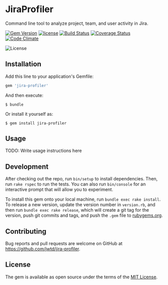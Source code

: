 

# JiraProfiler

Command line tool to analyze project, team, and user activity in Jira.

[![Gem Version](https://badge.fury.io/rb/sinderella.png)](http://badge.fury.io/rb/jira-profiler) [![license](https://img.shields.io/github/license/mashape/apistatus.svg?maxAge=2592000)]()
[![Build Status](https://travis-ci.org/jwtd/jira-profiler.svg?branch=master)](https://travis-ci.org/jwtd/jira-profiler) [![Coverage Status](https://coveralls.io/repos/github/jwtd/jira-profiler/badge.svg?branch=master)](https://coveralls.io/github/jwtd/jira-profiler?branch=master) [![Code Climate](https://codeclimate.com/github/jwtd/jira-profiler/badges/gpa.svg)](https://codeclimate.com/github/jwtd/jira-profiler)

<img src="http://img.shields.io/badge/license-MIT-yellowgreen.svg" alt="License" data-pin-nopin="true">


## Installation

Add this line to your application's Gemfile:

```ruby
gem 'jira-profiler'
```

And then execute:

    $ bundle

Or install it yourself as:

    $ gem install jira-profiler

## Usage

TODO: Write usage instructions here

## Development

After checking out the repo, run `bin/setup` to install dependencies. Then, run `rake rspec` to run the tests. You can also run `bin/console` for an interactive prompt that will allow you to experiment.

To install this gem onto your local machine, run `bundle exec rake install`. To release a new version, update the version number in `version.rb`, and then run `bundle exec rake release`, which will create a git tag for the version, push git commits and tags, and push the `.gem` file to [rubygems.org](https://rubygems.org).

## Contributing

Bug reports and pull requests are welcome on GitHub at https://github.com/jwtd/jira-profiler.


## License

The gem is available as open source under the terms of the [MIT License](http://opensource.org/licenses/MIT).

